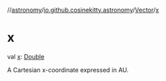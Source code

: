 //[astronomy](../../../index.md)/[io.github.cosinekitty.astronomy](../index.md)/[Vector](index.md)/[x](x.md)

# x

val [x](x.md): [Double](https://kotlinlang.org/api/latest/jvm/stdlib/kotlin-stdlib/kotlin/-double/index.html)

A Cartesian x-coordinate expressed in AU.
